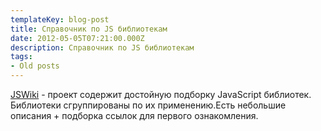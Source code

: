 ```yaml
---
templateKey: blog-post
title: Справочник по JS библиотекам
date: 2012-05-05T07:21:00.000Z
description: Справочник по JS библиотекам
tags:
- Old posts
---
```


[JSWiki](https://github.com/bebraw/jswiki/wiki) \- проект содержит достойную подборку JavaScript библиотек. Библиотеки сгруппированы по их применению.Есть небольшие описания + подборка ссылок для первого ознакомления.